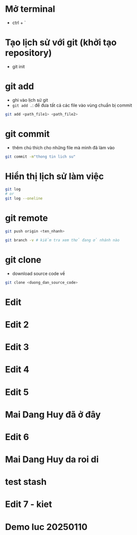 # Mở terminal

- ctrl + `

# Tạo lịch sử với git (khởi tạo repository)

- git init

# git add

- ghi vào lịch sử git
- `git add .`: để đưa tất cả các file vào vùng chuẩn bị commit

```bash
git add <path_file1> <path_file2>
```

# git commit

- thêm chú thích cho những file mà mình đã làm vào

```bash
git commit -m"thong tin lich su"
```

# Hiển thị lịch sử làm việc

```bash
git log
# or
git log --oneline
```

# git remote

```bash
git push origin <ten_nhanh>
```

```bash
git branch -v # kiểm tra xem thử đang ở nhánh nào
```

# git clone

- download source code về

```bash
git clone <duong_dan_source_code>
```

# Edit

# Edit 2

# Edit 3

# Edit 4

# Edit 5

# Mai Dang Huy đã ở đây

# Edit 6

# Mai Dang Huy da roi di

# test stash

# Edit 7 - kiet

# Demo luc 20250110

